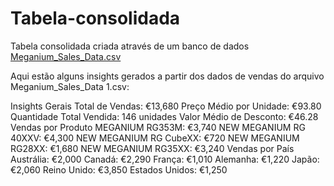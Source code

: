 # Tabela-consolidada
Tabela consolidada criada através de um banco de dados
[Meganium_Sales_Data.csv](https://github.com/user-attachments/files/19856518/Meganium_Sales_Data.csv)

Aqui estão alguns insights gerados a partir dos dados de vendas do arquivo Meganium_Sales_Data 1.csv:

Insights Gerais
Total de Vendas: €13,680
Preço Médio por Unidade: €93.80
Quantidade Total Vendida: 146 unidades
Valor Médio de Desconto: €46.28
Vendas por Produto
MEGANIUM RG353M: €3,740
NEW MEGANIUM RG 40XXV: €4,300
NEW MEGANIUM RG CubeXX: €720
NEW MEGANIUM RG28XX: €1,680
NEW MEGANIUM RG35XX: €3,240
Vendas por País
Austrália: €2,000
Canadá: €2,290
França: €1,010
Alemanha: €1,220
Japão: €2,060
Reino Unido: €3,850
Estados Unidos: €1,250
